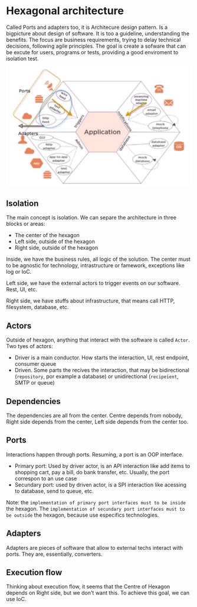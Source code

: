 # Hexagonal architecture
Called Ports and adapters too, it is Architecure design pattern. Is a bigpicture about design of software. It is too a guideline, understanding the benefits. The focus are business requirements, trying to delay technical decisions, following agile principles.
The goal is create a sofware that can be excute for users, programs or tests, providing a good enviroment to isolation test.

![image](images/hexagonal-architecture.png)

## Isolation
The main concept is isolation. We can separe the architecture in three blocks or areas:
- The center of the hexagon
- Left side, outside of the hexagon
- Right side, outside of the hexagon 

Inside, we have the business rules, all logic of the solution. The center must to be agnostic for technology, intrastructure or famework, exceptions like log or IoC.

Left side, we have the external actors to trigger events on our software. Rest, UI, etc.

Right side, we have stuffs about infrastructure, that means call HTTP, filesystem, database, etc. 

## Actors
Outside of hexagon, anything that interact with the software is called `Actor`. Two tyes of actors:
- Driver is a main conductor. How starts the interaction, UI, rest endpoint, consumer queue
- Driven. Some parts the recives the interaction, that may be bidirectional (`repository`, por example a database) or unidirectional (`recipeient`, SMTP or queue)

## Dependencies
The dependencies are all from the center. Centre depends from nobody, Right side depends from the center, Left side depends from the center too.

## Ports
Interactions happen through ports. Resuming, a port is an OOP interface. 
- Primary port: Used by driver actor, is an API interaction like add items to shopping cart, pay a bill, do bank transfer, etc. Usually, the port correspon to an use case
- Secundary port: used by driven actor, is a SPI interaction like acessing to database, send to queue, etc.

Note: the `implementation of primary port interfaces must to be inside` the hexagon. The `implementation of secundary port interfaces must to be outside` the hexagon, because use especifics technologies.

## Adapters
Adapters are pieces of software that allow to external techs interact with ports. They are, essentially, converters.

## Execution flow
Thinking about execution flow, it seems that the Centre of Hexagon depends on Right side, but we don't want this. To achieve this goal, we can use IoC.



